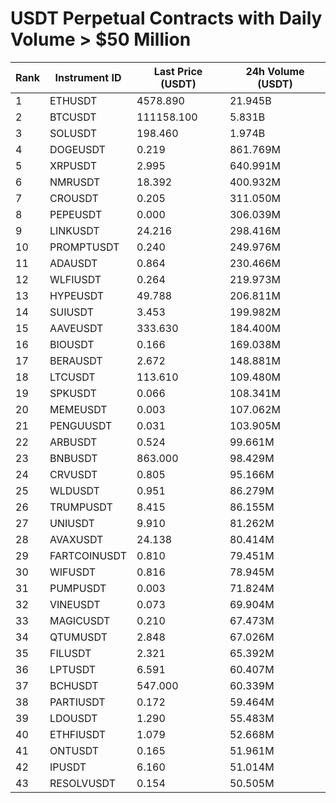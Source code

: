 # USDT Perpetual Contracts with Daily Volume > $50 Million

| Rank | Instrument ID | Last Price (USDT) | 24h Volume (USDT) |
|------|---------------|-------------------|-------------------|
| 1 | ETHUSDT | 4578.890 | 21.945B |
| 2 | BTCUSDT | 111158.100 | 5.831B |
| 3 | SOLUSDT | 198.460 | 1.974B |
| 4 | DOGEUSDT | 0.219 | 861.769M |
| 5 | XRPUSDT | 2.995 | 640.991M |
| 6 | NMRUSDT | 18.392 | 400.932M |
| 7 | CROUSDT | 0.205 | 311.050M |
| 8 | PEPEUSDT | 0.000 | 306.039M |
| 9 | LINKUSDT | 24.216 | 298.416M |
| 10 | PROMPTUSDT | 0.240 | 249.976M |
| 11 | ADAUSDT | 0.864 | 230.466M |
| 12 | WLFIUSDT | 0.264 | 219.973M |
| 13 | HYPEUSDT | 49.788 | 206.811M |
| 14 | SUIUSDT | 3.453 | 199.982M |
| 15 | AAVEUSDT | 333.630 | 184.400M |
| 16 | BIOUSDT | 0.166 | 169.038M |
| 17 | BERAUSDT | 2.672 | 148.881M |
| 18 | LTCUSDT | 113.610 | 109.480M |
| 19 | SPKUSDT | 0.066 | 108.341M |
| 20 | MEMEUSDT | 0.003 | 107.062M |
| 21 | PENGUUSDT | 0.031 | 103.905M |
| 22 | ARBUSDT | 0.524 | 99.661M |
| 23 | BNBUSDT | 863.000 | 98.429M |
| 24 | CRVUSDT | 0.805 | 95.166M |
| 25 | WLDUSDT | 0.951 | 86.279M |
| 26 | TRUMPUSDT | 8.415 | 86.155M |
| 27 | UNIUSDT | 9.910 | 81.262M |
| 28 | AVAXUSDT | 24.138 | 80.414M |
| 29 | FARTCOINUSDT | 0.810 | 79.451M |
| 30 | WIFUSDT | 0.816 | 78.945M |
| 31 | PUMPUSDT | 0.003 | 71.824M |
| 32 | VINEUSDT | 0.073 | 69.904M |
| 33 | MAGICUSDT | 0.210 | 67.473M |
| 34 | QTUMUSDT | 2.848 | 67.026M |
| 35 | FILUSDT | 2.321 | 65.392M |
| 36 | LPTUSDT | 6.591 | 60.407M |
| 37 | BCHUSDT | 547.000 | 60.339M |
| 38 | PARTIUSDT | 0.172 | 59.464M |
| 39 | LDOUSDT | 1.290 | 55.483M |
| 40 | ETHFIUSDT | 1.079 | 52.668M |
| 41 | ONTUSDT | 0.165 | 51.961M |
| 42 | IPUSDT | 6.160 | 51.014M |
| 43 | RESOLVUSDT | 0.154 | 50.505M |
